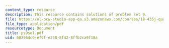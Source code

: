 ```yaml
---
content_type: resource
description: This resource contains solutions of problem set 9.
file: https://ol-ocw-studio-app-qa.s3.amazonaws.com/courses/18-435j-quantum-computation-fall-2003/682964c0ef9fe2588f428ffb2ca9f18a_ps9sol.pdf
file_type: application/pdf
resourcetype: Document
title: ps9sol.pdf
uid: 682964c0-ef9f-e258-8f42-8ffb2ca9f18a
---
```

